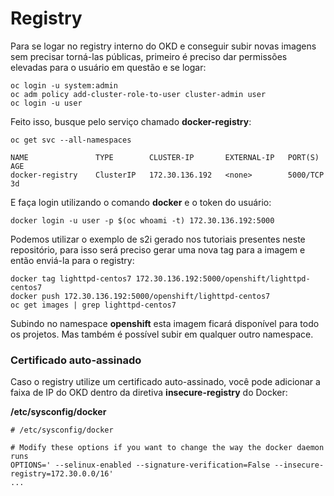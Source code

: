 # Registry

Para se logar no registry interno do OKD e conseguir subir novas imagens sem precisar torná-las públicas, primeiro é preciso dar permissões elevadas para o usuário em questão e se logar:


```
oc login -u system:admin
oc adm policy add-cluster-role-to-user cluster-admin user
oc login -u user
```

Feito isso, busque pelo serviço chamado **docker-registry**:

```
oc get svc --all-namespaces

NAME               TYPE        CLUSTER-IP       EXTERNAL-IP   PORT(S)                   AGE
docker-registry    ClusterIP   172.30.136.192   <none>        5000/TCP                  3d
```

E faça login utilizando o comando **docker** e o token do usuário:

```
docker login -u user -p $(oc whoami -t) 172.30.136.192:5000
```

Podemos utilizar o exemplo de s2i gerado nos tutoriais presentes neste repositório, para isso será preciso gerar uma nova tag para a imagem e então enviá-la para o registry:

```
docker tag lighttpd-centos7 172.30.136.192:5000/openshift/lighttpd-centos7
docker push 172.30.136.192:5000/openshift/lighttpd-centos7
oc get images | grep lighttpd-centos7
```

Subindo no namespace **openshift** esta imagem ficará disponível para todo os projetos. Mas também é possível subir em qualquer outro namespace.

### Certificado auto-assinado

Caso o registry utilize um certificado auto-assinado, você pode adicionar a faixa de IP do OKD dentro da diretiva **insecure-registry** do Docker:

**/etc/sysconfig/docker**
```
# /etc/sysconfig/docker

# Modify these options if you want to change the way the docker daemon runs
OPTIONS=' --selinux-enabled --signature-verification=False --insecure-registry=172.30.0.0/16'
...
```

